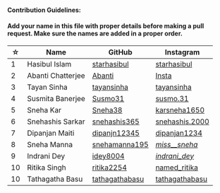 #### Contribution Guidelines:

#### Add your name in this file with proper details before making a pull request. Make sure the names are added in a proper order.

| ☆ | Name | GitHub | Instagram |
| --- | --- | --- | --- |
| 1 | Hasibul Islam | [starhasibul](https://github.com/starhasibul) | [starhasibul](https://instagram.com/starhstarhasibul](https://instagram.com/starhasibul)asibul) |
| 2 | Abanti Chatterjee | [Abanti](https://github.com/Abanti-2001) | [Insta](Instagram.com) |
| 3 | Tayan Sinha | [tayansinha](https://github.com/TayanSinha) | [tayansinha](https://instagram.com/tayansinha) |
| 4 | Susmita Banerjee | [Susmo31](https://github.com/Susmo31) | [susmo.31](https://www.instagram.com/susmo.31/) |
| 5 | Sneha Kar | [Sneha38](https://github.com/Sneha38) | [karsneha1650](https://instagram.com/karsneha1650) |
| 6 | Snehashis Sarkar | [snehashis365](https://github.com/snehashis365) | [snehashis.2000](https://instagram.com/snehashis.2000) |
| 7 | Dipanjan Maiti | [dipanjn12345](https://github.com/Dipanjan12345) | [dipanjan1234](https://instagram.com/dipanjan1234) |
| 8 | Sneha Manna | [snehamanna195](https://github.com/misssneha) |[_miss__sneha_](https://instagram.com/_miss__sneha_) |
| 9 | Indrani Dey | [idey8004](https://github.com/idey8004) | [_indrani_dey_](https://instagram.com/_indrani_dey_) |
|10 | Ritika Singh | [ritika2254](https://github.com/ritika2254) | [named_ritika](https://www.instagram.com/named_ritika) |
|10 | Tathagatha Basu | [tathagathabasu](https://github.com/tathagathabasu) | [tathagathabasu](https://www.instagram.com/tathagatha_basu) |


